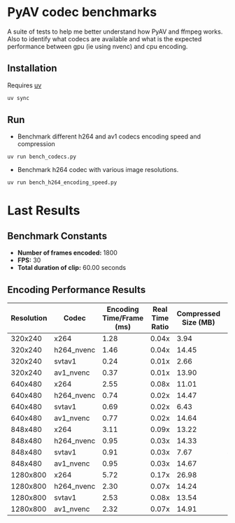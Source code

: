 # PyAV codec benchmarks

A suite of tests to help me better understand how PyAV and ffmpeg works.
Also to identify what codecs are available and what is the expected performance
between gpu (ie using nvenc) and cpu encoding.

## Installation

Requires [uv](https://docs.astral.sh/uv/guides/install-python/)

```sh
uv sync
```

## Run

* Benchmark different h264 and av1 codecs encoding speed and compression
```
uv run bench_codecs.py
```

* Benchmark h264 codec with various image resolutions.
```
uv run bench_h264_encoding_speed.py
```

# Last Results

## Benchmark Constants
- **Number of frames encoded:** 1800
- **FPS:** 30
- **Total duration of clip:** 60.00 seconds

## Encoding Performance Results

| Resolution | Codec | Encoding Time/Frame (ms) | Real Time Ratio | Compressed Size (MB) | Extrapolated 1h Size (MB) |
|------------|-------|-------------------------|-----------------|---------------------|---------------------------|
| 320x240 | x264 | 1.28 | 0.04x | 3.94 | 236.7 |
| 320x240 | h264_nvenc | 1.46 | 0.04x | 14.45 | 867.0 |
| 320x240 | svtav1 | 0.24 | 0.01x | 2.66 | 159.8 |
| 320x240 | av1_nvenc | 0.37 | 0.01x | 13.90 | 834.0 |
| 640x480 | x264 | 2.55 | 0.08x | 11.01 | 660.3 |
| 640x480 | h264_nvenc | 0.74 | 0.02x | 14.47 | 868.4 |
| 640x480 | svtav1 | 0.69 | 0.02x | 6.43 | 385.9 |
| 640x480 | av1_nvenc | 0.77 | 0.02x | 14.64 | 878.2 |
| 848x480 | x264 | 3.11 | 0.09x | 13.22 | 793.0 |
| 848x480 | h264_nvenc | 0.95 | 0.03x | 14.33 | 859.7 |
| 848x480 | svtav1 | 0.91 | 0.03x | 7.67 | 460.5 |
| 848x480 | av1_nvenc | 0.95 | 0.03x | 14.67 | 880.5 |
| 1280x800 | x264 | 5.72 | 0.17x | 26.98 | 1618.9 |
| 1280x800 | h264_nvenc | 2.30 | 0.07x | 14.24 | 854.4 |
| 1280x800 | svtav1 | 2.53 | 0.08x | 13.54 | 812.5 |
| 1280x800 | av1_nvenc | 2.32 | 0.07x | 14.91 | 894.4 |
